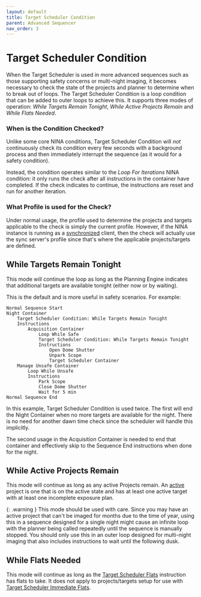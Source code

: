 ```yaml
---
layout: default
title: Target Scheduler Condition
parent: Advanced Sequencer
nav_order: 3
---
```


# Target Scheduler Condition

When the Target Scheduler is used in more advanced sequences such as those supporting safety concerns or multi-night imaging, it becomes necessary to check the state of the projects and planner to determine when to break out of loops.  The Target Scheduler Condition is a loop condition that can be added to outer loops to achieve this.  It supports three modes of operation: _While Targets Remain Tonight_, _While Active Projects Remain_ and _While Flats Needed_.

### When is the Condition Checked?

Unlike some core NINA conditions, Target Scheduler Condition will _not_ continuously check its condition every few seconds with a background process and then immediately interrupt the sequence (as it would for a safety condition).

Instead, the condition operates similar to the _Loop For Iterations_ NINA condition: it only runs the check after all instructions in the container have completed.  If the check indicates to continue, the instructions are reset and run for another iteration.

### What Profile is used for the Check?
Under normal usage, the profile used to determine the projects and targets applicable to the check is simply the current profile.  However, if the NINA instance is running as a [synchronized](../synchronization.html) client, then the check will actually use the sync server's profile since that's where the applicable projects/targets are defined.

## While Targets Remain Tonight
This mode will continue the loop as long as the Planning Engine indicates that additional targets are available tonight (either now or by waiting).

This is the default and is more useful in safety scenarios.  For example:

```
Normal Sequence Start
Night Container
    Target Scheduler Condition: While Targets Remain Tonight
    Instructions
        Acquisition Container
            Loop While Safe
            Target Scheduler Condition: While Targets Remain Tonight
            Instructions
                Open Dome Shutter
                Unpark Scope
                Target Scheduler Container
    Manage Unsafe Container
        Loop While Unsafe
        Instructions
            Park Scope
            Close Dome Shutter
            Wait for 5 min
Normal Sequence End
```

In this example, Target Scheduler Condition is used twice.  The first will end the Night Container when no more targets are available for the night.  There is no need for another dawn time check since the scheduler will handle this implicitly.

The second usage in the Acquisition Container is needed to end that container and effectively skip to the Sequence End instructions when done for the night.

## While Active Projects Remain
This mode will continue as long as any active Projects remain.  An [active](../target-management/index.html#activeenabled) project is one that is on the active state and has at least one active target with at least one incomplete exposure plan.

{: .warning }
This mode should be used with care.  Since you may have an active project that can't be imaged for months due to the time of year, using this in a sequence designed for a single night might cause an infinite loop with the planner being called repeatedly until the sequence is manually stopped.  You should only use this in an outer loop designed for multi-night imaging that also includes instructions to wait until the following dusk.

## While Flats Needed

This mode will continue as long as the [Target Scheduler Flats](../flats.html#target-scheduler-flats) instruction has flats to take.  It does not apply to projects/targets setup for use with [Target Scheduler Immediate Flats](../flats.html#target-scheduler-immediate-flats).
